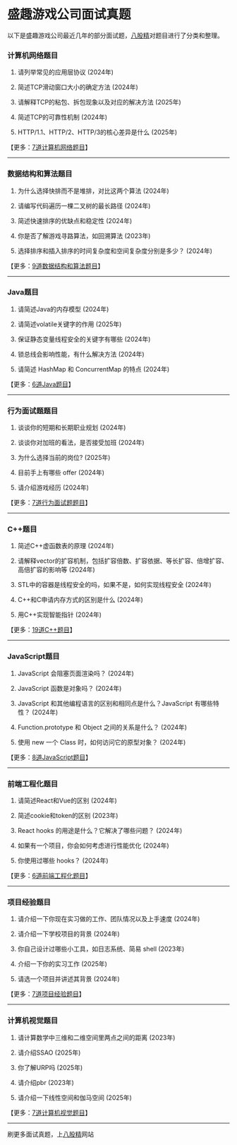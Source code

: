 # 盛趣游戏公司面试真题

以下是盛趣游戏公司最近几年的部分面试题，[八股精](https://www.bagujing.com)对题目进行了分类和整理。

### 计算机网络题目

1. 请列举常见的应用层协议 (2024年) 

2. 简述TCP滑动窗口大小的确定方法 (2024年) 

3. 请解释TCP的粘包、拆包现象以及对应的解决方法 (2025年) 

4. 简述TCP的可靠性机制 (2024年) 

5. HTTP/1.1、HTTP/2、HTTP/3的核心差异是什么 (2025年) 

【更多：[7道计算机网络题目](https://www.bagujing.com/companies)】


---

### 数据结构和算法题目

1. 为什么选择快排而不是堆排，对比这两个算法 (2024年) 

2. 请编写代码遍历一棵二叉树的最长路径 (2024年) 

3. 简述快速排序的优缺点和稳定性 (2024年) 

4. 你是否了解游戏寻路算法，如回溯算法 (2023年) 

5. 选择排序和插入排序的时间复杂度和空间复杂度分别是多少？ (2024年) 

【更多：[9道数据结构和算法题目](https://www.bagujing.com/companies)】


---

### Java题目

1. 请简述Java的内存模型 (2024年) 

2. 请简述volatile关键字的作用 (2025年) 

3. 保证静态变量线程安全的关键字有哪些 (2024年) 

4. 锁总线会影响性能，有什么解决方法 (2024年) 

5. 请简述 HashMap 和 ConcurrentMap 的特点 (2024年) 

【更多：[6道Java题目](https://www.bagujing.com/companies)】


---

### 行为面试题题目

1. 谈谈你的短期和长期职业规划 (2024年) 

2. 谈谈你对加班的看法，是否接受加班 (2024年) 

3. 为什么选择当前的岗位? (2025年) 

4. 目前手上有哪些 offer (2024年) 

5. 请介绍游戏经历 (2024年) 

【更多：[7道行为面试题题目](https://www.bagujing.com/companies)】


---

### C++题目

1. 简述C++虚函数表的原理 (2024年) 

2. 请解释vector的扩容机制，包括扩容倍数、扩容依据、等长扩容、倍增扩容、高倍扩容的影响等 (2024年) 

3. STL中的容器是线程安全的吗，如果不是，如何实现线程安全 (2024年) 

4. C++和C申请内存方式的区别是什么 (2024年) 

5. 用C++实现智能指针 (2024年) 

【更多：[19道C++题目](https://www.bagujing.com/companies)】


---

### JavaScript题目

1. JavaScript 会阻塞页面渲染吗？ (2024年) 

2. JavaScript 函数是对象吗？ (2024年) 

3. JavaScript 和其他编程语言的区别和相同点是什么？JavaScript 有哪些特性？ (2024年) 

4. Function.prototype 和 Object 之间的关系是什么？ (2024年) 

5. 使用 new 一个 Class 时，如何访问它的原型对象？ (2024年) 

【更多：[8道JavaScript题目](https://www.bagujing.com/companies)】


---

### 前端工程化题目

1. 请简述React和Vue的区别 (2024年) 

2. 简述cookie和token的区别 (2023年) 

3. React hooks 的用途是什么？它解决了哪些问题？ (2024年) 

4. 如果有一个项目，你会如何考虑进行性能优化 (2024年) 

5. 你使用过哪些 hooks？ (2024年) 

【更多：[6道前端工程化题目](https://www.bagujing.com/companies)】


---

### 项目经验题目

1. 请介绍一下你现在实习做的工作、团队情况以及上手速度 (2024年) 

2. 请介绍一下学校项目的背景 (2024年) 

3. 你自己设计过哪些小工具，如日志系统、简易 shell (2023年) 

4. 介绍一下你的实习工作 (2025年) 

5. 请选一个项目并讲述其背景 (2024年) 

【更多：[7道项目经验题目](https://www.bagujing.com/companies)】


---

### 计算机视觉题目

1. 请计算数学中三维和二维空间里两点之间的距离 (2023年) 

2. 请介绍SSAO (2025年) 

3. 你了解URP吗 (2025年) 

4. 请介绍pbr (2023年) 

5. 请介绍一下线性空间和伽马空间 (2025年) 

【更多：[7道计算机视觉题目](https://www.bagujing.com/companies)】


---

刷更多面试真题，上[八股精](https://www.bagujing.com)网站